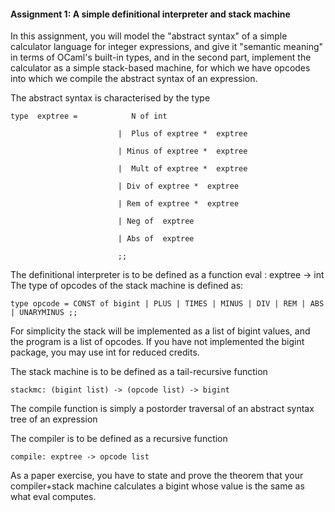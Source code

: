 
#### Assignment 1: A simple definitional interpreter and stack machine
In this assignment, you will model the "abstract syntax" of a simple calculator language for integer expressions, and give it "semantic meaning" in terms of OCaml's built-in types, and in the second part, implement the calculator as a simple stack-based machine, for which we have opcodes into which we compile the abstract syntax of an expression.

The abstract syntax is characterised by the type
```
type  exptree =            N of int 

                        |  Plus of exptree *  exptree 

                        | Minus of exptree *  exptree 

                        |  Mult of exptree *  exptree 

                        | Div of exptree *  exptree 

                        | Rem of exptree *  exptree 

                        | Neg of  exptree 

                        | Abs of  exptree 

                        ;;
```
The definitional interpreter is to be defined as a function 
eval : exptree -> int
The type of opcodes of the stack machine is defined as:
```
type opcode = CONST of bigint | PLUS | TIMES | MINUS | DIV | REM | ABS | UNARYMINUS ;;
```
For simplicity the stack will be implemented as a list of bigint values, and the program is a list of opcodes.  If you have not implemented the bigint package, you may use int for reduced credits.

The stack machine is to be defined as a tail-recursive function
```
stackmc: (bigint list) -> (opcode list) -> bigint
```
The compile function is simply a postorder traversal of an abstract syntax tree of an expression

The compiler is to be defined as a recursive function
```
compile: exptree -> opcode list
```
As a paper exercise, you have to state and prove the theorem that your compiler+stack machine calculates a bigint whose value is the same as what eval computes.
